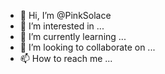 - 👋 Hi, I’m @PinkSolace
- 👀 I’m interested in ...
- 🌱 I’m currently learning ...
- 💞️ I’m looking to collaborate on ...
- 📫 How to reach me ...

<!---
PinkSolace/PinkSolace is a ✨ special ✨ repository because its `README.md` (this file) appears on your GitHub profile.
You can click the Preview link to take a look at your changes.
--->
